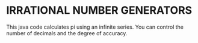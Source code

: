 # IRRATIONAL NUMBER GENERATORS
This java code calculates pi using an infinite series.  You can control the number of decimals and the degree of accuracy.
